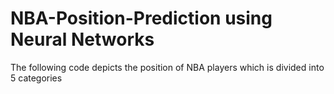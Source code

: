 # NBA-Position-Prediction using Neural Networks
The following code depicts the position of NBA players which is divided into 5 categories
